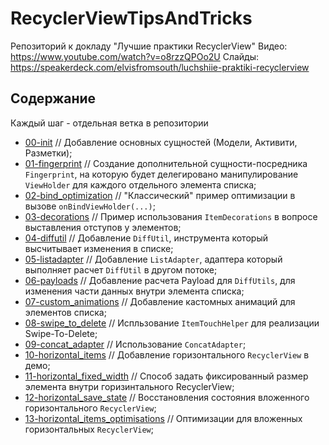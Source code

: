 # RecyclerViewTipsAndTricks

Репозиторий к докладу "Лучшие практики RecyclerView"
Видео: https://www.youtube.com/watch?v=o8rzzQPOo2U
Слайды: https://speakerdeck.com/elvisfromsouth/luchshiie-praktiki-recyclerview

## Содержание
Каждый шаг - отдельная ветка в репозитории

- [00-init](https://github.com/elvisfromsouth/RecyclerViewTipsAndTricks/tree/00-init) // Добавление основных сущностей (Модели, Активити, Разметки);
- [01-fingerprint](https://github.com/elvisfromsouth/RecyclerViewTipsAndTricks/tree/01-fingerprint) // Создание дополнительной сущности-посредника `Fingerprint`, на которую будет делегировано манипулирование `ViewHolder` для каждого отдельного элемента списка;
- [02-bind_optimization](https://github.com/elvisfromsouth/RecyclerViewTipsAndTricks/tree/02-bind_optimization) // "Классический" пример оптимизации в вызове `onBindViewHolder(...)`;
- [03-decorations](https://github.com/elvisfromsouth/RecyclerViewTipsAndTricks/tree/03-decorations) // Пример использования `ItemDecorations` в вопросе выставления отступов у элементов;
- [04-diffutil](https://github.com/elvisfromsouth/RecyclerViewTipsAndTricks/tree/04-diffutil) // Добавление `DiffUtil`, инструмента который высчитывает изменения в списке;
- [05-listadapter](https://github.com/elvisfromsouth/RecyclerViewTipsAndTricks/tree/05-listadapter) // Добавление `ListAdapter`, адаптера который выполняет расчет `DiffUtil` в другом потоке;
- [06-payloads](https://github.com/elvisfromsouth/RecyclerViewTipsAndTricks/tree/06-payloads) // Добавление расчета Payload для `DiffUtils`, для изменения части данных внутри элемента списка;
- [07-custom_animations](https://github.com/elvisfromsouth/RecyclerViewTipsAndTricks/tree/07-custom_animations) // Добавление кастомных анимаций для элементов списка;
- [08-swipe_to_delete](https://github.com/elvisfromsouth/RecyclerViewTipsAndTricks/tree/08-swipe_to_delete) // Испльзование `ItemTouchHelper` для реализации Swipe-To-Delete;
- [09-concat_adapter](https://github.com/elvisfromsouth/RecyclerViewTipsAndTricks/tree/09-concat_adapter) // Использование `ConcatAdapter`;
- [10-horizontal_items](https://github.com/elvisfromsouth/RecyclerViewTipsAndTricks/tree/10-horizontal_items) // Добавление горизонтального `RecyclerView` в демо;
- [11-horizontal_fixed_width](https://github.com/elvisfromsouth/RecyclerViewTipsAndTricks/tree/11-horizontal_fixed_width) // Способ задать фиксированный размер элемента внутри горизинтального RecyclerView;
- [12-horizontal_save_state](https://github.com/elvisfromsouth/RecyclerViewTipsAndTricks/tree/12-horizontal_save_state) // Восстановления состояния вложенного горизонтального `RecyclerView`;
- [13-horizontal_items_optimisations](https://github.com/elvisfromsouth/RecyclerViewTipsAndTricks/tree/13-horizontal_items_optimisations) // Оптимизации для вложенных горизонтальных `RecyclerView`;
